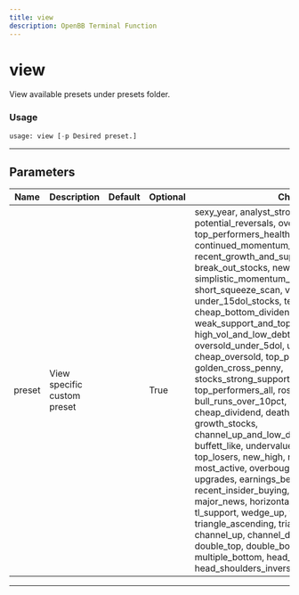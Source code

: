 ```yaml
---
title: view
description: OpenBB Terminal Function
---
```


# view

View available presets under presets folder.

### Usage

```python
usage: view [-p Desired preset.]
```

---

## Parameters

| Name | Description | Default | Optional | Choices |
| ---- | ----------- | ------- | -------- | ------- |
| preset | View specific custom preset |  | True | sexy_year, analyst_strong_buy, 5pct_above_low, potential_reversals, oversold_under_3dol, top_performers_healthcare, heavy_inst_ins, continued_momentum_scan, recent_growth_and_support, oversold, break_out_stocks, news_scanner, simplistic_momentum_scanner_under_7dol, short_squeeze_scan, value_stocks, under_15dol_stocks, template, cheap_bottom_dividend, weak_support_and_top_performers, high_vol_and_low_debt, golden_cross, oversold_under_5dol, unusual_volume, cheap_oversold, top_performers_tech, golden_cross_penny, stocks_strong_support_levels, top_performers_all, rosenwald_gtfo, rosenwald, bull_runs_over_10pct, modified_dreman, cheap_dividend, death_cross, modified_neff, growth_stocks, channel_up_and_low_debt_and_sma_50and200, buffett_like, undervalue, top_gainers, top_losers, new_high, new_low, most_volatile, most_active, overbought, downgrades, upgrades, earnings_before, earnings_after, recent_insider_buying, recent_insider_selling, major_news, horizontal_sr, tl_resistance, tl_support, wedge_up, wedge_down, wedge, triangle_ascending, triangle_descending, channel_up, channel_down, channel, double_top, double_bottom, multiple_top, multiple_bottom, head_shoulders, head_shoulders_inverse |
---


